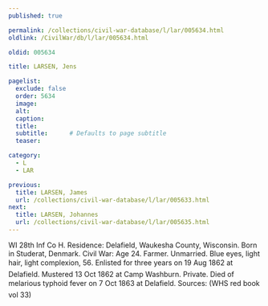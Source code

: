 ```yaml
---
published: true

permalink: /collections/civil-war-database/l/lar/005634.html
oldlink: /CivilWar/db/l/lar/005634.html

oldid: 005634

title: LARSEN, Jens

pagelist:
  exclude: false
  order: 5634
  image: 
  alt:
  caption:
  title:
  subtitle:      # Defaults to page subtitle
  teaser:

category: 
  - L 
  - LAR

previous:
  title: LARSEN, James
  url: /collections/civil-war-database/l/lar/005633.html  
next:
  title: LARSEN, Johannes
  url: /collections/civil-war-database/l/lar/005635.html   
---
```

WI 28th Inf Co H. Residence: Delafield, Waukesha County, Wisconsin. Born in Studerat, Denmark. Civil War: Age 24. Farmer. Unmarried. Blue eyes, light hair, light complexion, 5&#146;6&#148;. Enlisted for three years on 19 Aug 1862 at Delafield. Mustered 13 Oct 1862 at Camp Washburn. Private. Died of &#147;melarious typhoid fever&#148; on 7 Oct 1863 at Delafield. Sources: (WHS red book vol 33)